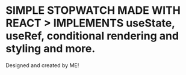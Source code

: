 # SIMPLE STOPWATCH MADE WITH REACT > IMPLEMENTS useState, useRef, conditional rendering and styling and more.

Designed and created by ME!
